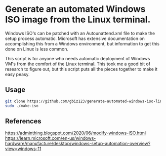 # Generate an automated Windows ISO image from the Linux terminal.
Windows ISO's can be patched with an Autounattend.xml file to make the setup process automatic.
Microsoft has extensive documentation on accomplishing this from a Windows environment, but information to get this done on Linux is less common.

This script is for anyone who needs automatic deployment of Windows VM's from the comfort of the Linux terminal.
This took me a good bit of research to figure out, but this script puts all the pieces together to make it easy peasy.

## Usage
```bash
git clone https://github.com/gbiz123/generate-automated-windows-iso-linux
sudo ./make-iso
```

## References
https://adminthing.blogspot.com/2020/06/modify-windows-ISO.html
https://learn.microsoft.com/en-us/windows-hardware/manufacture/desktop/windows-setup-automation-overview?view=windows-11
